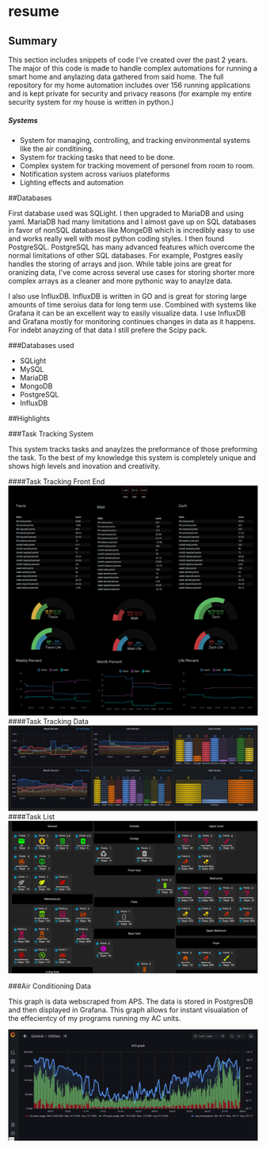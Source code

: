 # resume
## Summary

This section includes snippets of code I've created over the past 2 years. The major of this code is made to handle complex automations for running a smart home and anylazing data gathered from said home. The full repository for my home automation includes over 156 running applications and is kept private for security and privacy reasons (for example my entire security system for my house is written in python.)

##### Systems
+ System for managing, controlling, and tracking environmental systems like the air conditining.
+ System for tracking tasks that need to be done.
+ Complex system for tracking movement of personel from room to room.
+ Notification system across variuos plateforms
+ Lighting effects and automation 


##Databases

First database used was SQLight. I then upgraded to MariaDB and using yaml. MariaDB had many limitations and I almost gave up on SQL databases in favor of nonSQL databases like MongeDB which is incredibly easy to use and works really well with most python coding styles. I then found PostgreSQL. PostgreSQL has many advanced features which overcome the normal limitations of other SQL databases. For example, Postgres easily handles the storing of arrays and json. While table joins are great for oranizing data, I've come across several use cases for storing shorter more complex arrays as a cleaner and more pythonic way to anaylze data.

I also use InfluxDB. InfluxDB is written in GO and is great for storing large amounts of time seroius data for long term use. Combined with systems like Grafana it can be an excellent way to easily visualize data. I use InfluxDB and Grafana mostly for monitoring continues changes in data as it happens. For indebt anayzing of that data I still prefere the Scipy pack.

###Databases used
+ SQLight
+ MySQL
+ MariaDB
+ MongoDB
+ PostgreSQL
+ InfluxDB



##Highlights

###Task Tracking System

This system tracks tasks and anaylzes the preformance of those preforming the task. To the best of my knowledge this system is completely unique and shows high levels and inovation and creativity.

####Task Tracking Front End
![Task Front End](https://github.com/Travis-Prall/resume/blob/main/pics/chore_front_end.png "Task Front End")
####Task Tracking Data
![Chore Data Graph](https://github.com/Travis-Prall/resume/blob/main/pics/chore_data.png "Chore Data")
####Task List
![Task List](https://github.com/Travis-Prall/resume/blob/main/pics/chore_list.png "Task List")


###Air Conditioning Data

This graph is data webscraped from APS. The data is stored in PostgresDB and then displayed in Grafana. This graph allows for instant visualation of the effecientcy of my programs running my AC units.

![Grafana](https://github.com/Travis-Prall/resume/blob/main/pics/grafana_ac_data.png "Grafana AC Graph")

